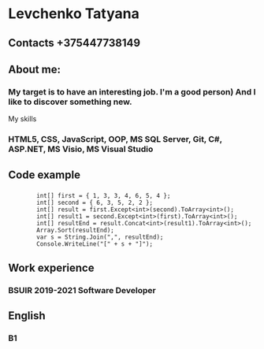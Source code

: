 # Levchenko Tatyana
## Contacts +375447738149
## About me: 
### My target is to have an interesting job. I'm a good person) And I like to discover something new.
My skills
### HTML5, CSS, JavaScript, OOP, MS SQL Server, Git, C#, ASP.NET, MS Visio, MS Visual Studio
## Code example
###
            int[] first = { 1, 3, 3, 4, 6, 5, 4 };
            int[] second = { 6, 3, 5, 2, 2 };
            int[] result = first.Except<int>(second).ToArray<int>();
            int[] result1 = second.Except<int>(first).ToArray<int>();
            int[] resultEnd = result.Concat<int>(result1).ToArray<int>();
            Array.Sort(resultEnd);            
            var s = String.Join(",", resultEnd);
            Console.WriteLine("[" + s + "]");            
## Work experience
### BSUIR 2019-2021 Software Developer
## English 
### B1